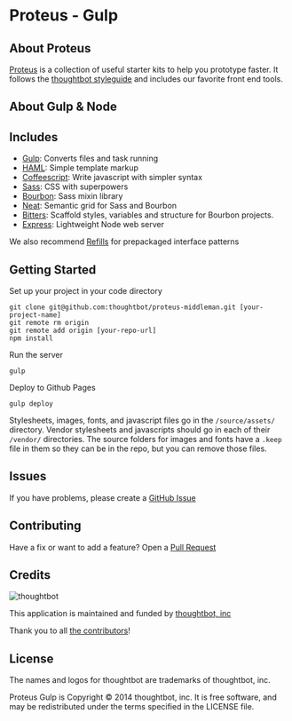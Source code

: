 # Proteus - Gulp

## About Proteus
[Proteus](http://github.com/thoughtbot/proteus) is a collection of useful
starter kits to help you prototype faster. It follows the
[thoughtbot styleguide](https://github.com/thoughtbot/guides) and includes our
favorite front end tools.

About Gulp & Node
---------------


Includes
--------
* [Gulp](http://gulpjs.com): Converts files and task running
* [HAML](http://haml.info):
  Simple template markup
* [Coffeescript](http://coffeescript.org):
  Write javascript with simpler syntax
* [Sass](http://sass-lang.com):
  CSS with superpowers
* [Bourbon](http://bourbon.io):
  Sass mixin library
* [Neat](http://neat.bourbon.io):
  Semantic grid for Sass and Bourbon
* [Bitters](http://bitters.bourbon.io):
  Scaffold styles, variables and structure for Bourbon projects.
* [Express](http://expressjs.com): Lightweight Node web server

We also recommend [Refills](http://refills.bourbon.io/) for prepackaged interface patterns

Getting Started
---------------
Set up your project in your code directory
```
git clone git@github.com:thoughtbot/proteus-middleman.git [your-project-name]
git remote rm origin
git remote add origin [your-repo-url]
npm install
```

Run the server
```
gulp
```

Deploy to Github Pages
```
gulp deploy
```

Stylesheets, images, fonts, and javascript files go in the `/source/assets/` directory.
Vendor stylesheets and javascripts should go in each of their `/vendor/` directories.
The source folders for images and fonts have a `.keep` file in them so they can be in the repo, but you can remove those files.

Issues
------

If you have problems, please create a
[GitHub Issue](https://github.com/thoughtbot/proteus-gulp/issues)

Contributing
------------

Have a fix or want to add a feature? Open a
[Pull Request](https://github.com/thoughtbot/proteus-gulp/pulls)


Credits
-------

![thoughtbot](http://thoughtbot.com/logo.png)

This application is maintained and funded by [thoughtbot, inc](http://thoughtbot.com/community)

Thank you to all [the contributors](https://github.com/thoughtbot/proteus-middleman/contributors)!

License
-------

The names and logos for thoughtbot are trademarks of thoughtbot, inc.

Proteus Gulp is Copyright © 2014 thoughtbot, inc. It is free software, and may be
redistributed under the terms specified in the LICENSE file.
